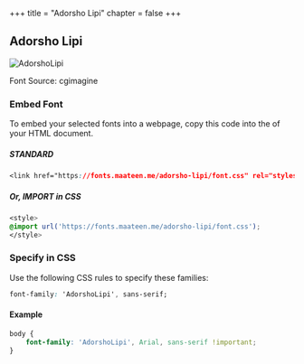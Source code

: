 +++
title = "Adorsho Lipi"
chapter = false
+++

## Adorsho Lipi

![AdorshoLipi](/images/adorsholipi.jpg)

Font Source: cgimagine

### Embed Font

To embed your selected fonts into a webpage, copy this code into the <head> of your HTML document.

##### STANDARD

```css
<link href="https://fonts.maateen.me/adorsho-lipi/font.css" rel="stylesheet">
```

##### Or, IMPORT in CSS

```css
<style>
@import url('https://fonts.maateen.me/adorsho-lipi/font.css');
</style>
```

### Specify in CSS

Use the following CSS rules to specify these families:

```css
font-family: 'AdorshoLipi', sans-serif;
```

#### Example

```css
body {
    font-family: 'AdorshoLipi', Arial, sans-serif !important;
}
```
